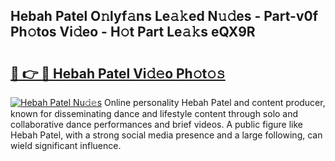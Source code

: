 ## Hebah Patel O𝚗lyf𝚊ns Le𝚊𝚔ed N𝚞𝚍es - Part-v0f Ph𝚘tos Vi𝚍eo - H𝚘t Part Le𝚊𝚔s eQX9R

# <h2><a href="http://hf55wn.feru.top/?c=Hebah+Patel">🔗 👉 🔴 Hebah Patel Vi𝚍𝚎o Ph𝚘t𝚘𝚜</a></h2>

[![Hebah Patel Nu𝚍𝚎s](https://i.imgur.com/0TWrTi3.gif)](http://hf55wn.feru.top/?c=Hebah+Patel)
Online personality Hebah Patel and content producer, known for disseminating dance and lifestyle content through solo and collaborative dance performances and brief videos. A public figure like Hebah Patel, with a strong social media presence and a large following, can wield significant influence. 
